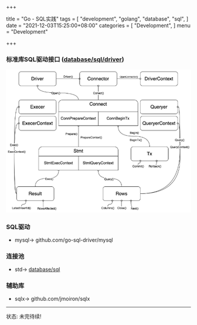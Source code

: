 +++

title = "Go - SQL实践"
tags = [
    "development",
    "golang",
    "database",
    "sql",
]
date = "2021-12-03T15:25:00+08:00"
categories = [
    "Development",
]
menu = "Development"

+++
### 标准库SQL驱动接口 ([database/sql/driver](https://github.com/golang/go/tree/master/src/database/sql/driver))

![](/images/post/20211203152500.png)

<!--more-->

### SQL驱动
* mysql-> github.com/go-sql-driver/mysql

### 连接池
* std-> [database/sql](https://github.com/golang/go/tree/master/src/database/sql)

### 辅助库
* sqlx-> github.com/jmoiron/sqlx

------------------

状态: 未完待续!